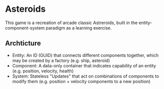 # Asteroids

This game is a recreation of arcade classic Astreroids, built in the entity-component-system paradigm as a learning exercise.

## Archticture
- Entity: An ID (GUID) that connects different components together, which may be created by a factory (e.g. ship, asteroid)
- Component: A data-only container that indicates capability of an entity (e.g. position, velocity, health)
- System: Stateless "Updates" that act on combinations of components to modify them (e.g. position + velocity components to a new position)
